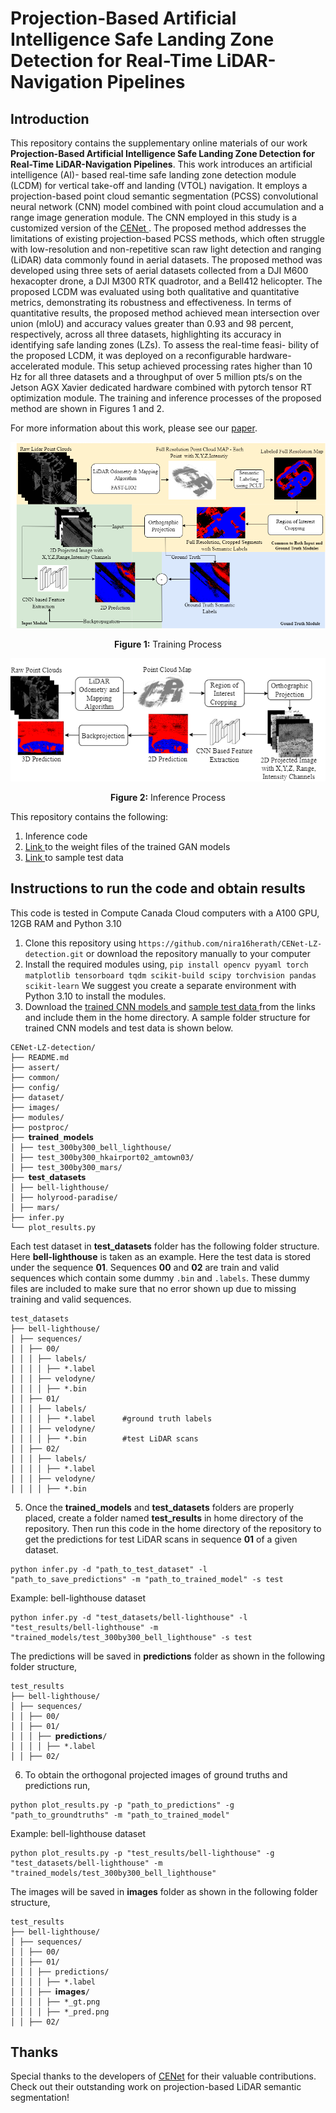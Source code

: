 # Projection-Based Artificial Intelligence Safe Landing Zone Detection for Real-Time LiDAR-Navigation Pipelines

## Introduction
This repository contains the supplementary online materials of our work **Projection-Based Artificial Intelligence Safe Landing Zone Detection for Real-Time LiDAR-Navigation Pipelines**. This work introduces an artificial intelligence (AI)-
based real-time safe landing zone detection module (LCDM) for vertical take-off and landing (VTOL) navigation. It employs a projection-based point cloud semantic segmentation (PCSS) convolutional neural network (CNN) model combined with point cloud accumulation and a range image generation module. The CNN employed in this study is a customized version of the <a href="https://github.com/huixiancheng/CENet" target="_blank">CENet </a>. The proposed method addresses the limitations of existing projection-based PCSS methods, which often struggle with low-resolution and non-repetitive scan raw light detection and ranging (LiDAR) data commonly found in aerial datasets. The proposed method was developed using three sets of aerial datasets collected from a DJI M600 hexacopter drone, a DJI M300 RTK quadrotor, and a Bell412 helicopter. The proposed LCDM was evaluated using both qualitative and quantitative metrics, demonstrating its robustness and effectiveness. In terms of quantitative results, the proposed method achieved mean intersection over union (mIoU) and accuracy values greater than 0.93 and 98 percent, respectively, across all three datasets, highlighting its accuracy in identifying safe landing zones (LZs). To assess the real-time feasi- bility of the proposed LCDM, it was deployed on a reconfigurable hardware-accelerated module. This setup achieved processing rates higher than 10 Hz for all three datasets and a throughput of over 5 million pts/s on the Jetson AGX Xavier dedicated hardware combined with pytorch tensor RT optimization module. The training and inference processes of the proposed method are shown in Figures 1 and 2.

For more information about this work, please see our <a href="https://yettobeadded.com" target="_blank">paper</a>.

<p align="center">
  <img src="images/training process1.png" alt="Training Process" >
</p>
<p align="center"><b>Figure 1:</b> Training Process</p>

<p align="center">
  <img src="images/inference.png" alt="Inference Process" width="890">
</p>
<p align="center"><b>Figure 2:</b> Inference Process</p>



This repository contains the following:

1. Inference code
2. <a href="https://drive.google.com/drive/folders/1gpsx8NPYSj6ThHN1UBvwB8JkxAnc1Irl?usp=sharing" target="_blank">Link </a> to the weight files of the trained GAN models
3. <a href="https://drive.google.com/drive/folders/1PJK-v1QC7MsHdm0dEV_PRicn9LlXuLf2?usp=sharing" target="_blank">Link </a> to sample test data

## Instructions to run the code and obtain results

This code is tested in Compute Canada Cloud computers with a A100 GPU, 12GB RAM and Python 3.10
1. Clone this repository using ```https://github.com/nira16herath/CENet-LZ-detection.git``` or download the repository manually to your computer
3. Install the required modules using,
  ```pip install opencv pyyaml torch matplotlib tensorboard tqdm scikit-build scipy torchvision pandas scikit-learn```
   We suggest you create a separate environment with Python 3.10 to install the modules.
6. Download the <a href="https://drive.google.com/drive/folders/1gpsx8NPYSj6ThHN1UBvwB8JkxAnc1Irl?usp=sharing" target="_blank"> trained CNN models </a> and  <a href="https://drive.google.com/drive/folders/1PJK-v1QC7MsHdm0dEV_PRicn9LlXuLf2?usp=sharing" target="_blank">sample test data </a> from the links and include them in the home directory. A sample folder structure for trained CNN models and test data is shown below.

```
CENet-LZ-detection/ 
├── README.md
├── assert/
├── common/
├── config/
├── dataset/
├── images/
├── modules/
├── postproc/
├── 𝘁𝗿𝗮𝗶𝗻𝗲𝗱_𝗺𝗼𝗱𝗲𝗹𝘀               
│ ├── test_300by300_bell_lighthouse/                 
│ ├── test_300by300_hkairport02_amtown03/
│ ├── test_300by300_mars/
├── 𝘁𝗲𝘀𝘁_𝗱𝗮𝘁𝗮𝘀𝗲𝘁𝘀               
│ ├── bell-lighthouse/                 
│ ├── holyrood-paradise/
│ ├── mars/          
├── infer.py          
└── plot_results.py    
```

Each test dataset in **test_datasets** folder has the following folder structure. Here **bell-lighthouse** is taken as an example. Here the test data is stored under the sequence **01**. Sequences **00** and **02** are train and valid sequences which contain some dummy ```.bin``` and ```.labels```. These dummy files are included to make sure that no error shown up due to missing training and valid sequences.

```
test_datasets               
├── bell-lighthouse/
│ ├── sequences/                 
│ │ ├── 00/
│ │ │ ├── labels/
│ │ │ │ ├── *.label
│ │ │ ├── velodyne/
│ │ │ │ ├── *.bin
│ │ ├── 01/
│ │ │ ├── labels/
│ │ │ │ ├── *.label      #ground truth labels
│ │ │ ├── velodyne/
│ │ │ │ ├── *.bin        #test LiDAR scans
│ │ ├── 02/
│ │ │ ├── labels/
│ │ │ │ ├── *.label
│ │ │ ├── velodyne/
│ │ │ │ ├── *.bin
```

5. Once the **trained_models** and **test_datasets** folders are properly placed, create a folder named **test_results** in home directory of the repository. Then run this code in the home directory of the repository to get the predictions for test LiDAR scans in sequence **01** of a given dataset.

```
python infer.py -d "path_to_test_dataset" -l "path_to_save_predictions" -m "path_to_trained_model" -s test
```
Example: bell-lighthouse dataset

```
python infer.py -d "test_datasets/bell-lighthouse" -l "test_results/bell-lighthouse" -m "trained_models/test_300by300_bell_lighthouse" -s test
```

The predictions will be saved in **predictions** folder as shown in the following folder structure,
```
test_results             
├── bell-lighthouse/
│ ├── sequences/   
│ │ ├── 00/
│ │ ├── 01/
│ │ │ ├── 𝗽𝗿𝗲𝗱𝗶𝗰𝘁𝗶𝗼𝗻𝘀/
│ │ │ │ ├── *.label
│ │ ├── 02/
```

6. To obtain the orthogonal projected images of ground truths and predictions run,

```
python plot_results.py -p "path_to_predictions" -g "path_to_groundtruths" -m "path_to_trained_model"
```
Example: bell-lighthouse dataset

```
python plot_results.py -p "test_results/bell-lighthouse" -g "test_datasets/bell-lighthouse" -m "trained_models/test_300by300_bell_lighthouse"
```

The images will be saved in **images** folder as shown in the following folder structure,  

```
test_results             
├── bell-lighthouse/
│ ├── sequences/   
│ │ ├── 00/
│ │ ├── 01/
│ │ │ ├── predictions/
│ │ │ │ ├── *.label
│ │ │ ├── 𝗶𝗺𝗮𝗴𝗲𝘀/
│ │ │ │ ├── *_gt.png      
│ │ │ │ ├── *_pred.png
│ │ ├── 02/
```

## Thanks

Special thanks to the developers of <a href="https://github.com/huixiancheng/CENet" target="_blank">CENet</a> for their valuable contributions. Check out their outstanding work on projection-based LiDAR semantic segmentation!


